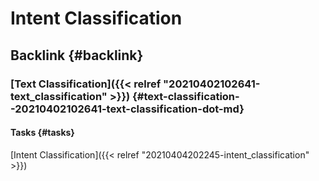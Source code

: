 # Intent Classification


## Backlink {#backlink}


### [Text Classification]({{< relref "20210402102641-text_classification" >}}) {#text-classification--20210402102641-text-classification-dot-md}


#### Tasks {#tasks}

[Intent Classification]({{< relref "20210404202245-intent_classification" >}})

